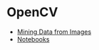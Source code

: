 # OpenCV
* [Mining Data from Images](https://app.pluralsight.com/courses/1d10b4d1-f7f6-48cb-b43d-fc9747d7df71/table-of-contents)
* [Notebooks](https://colab.research.google.com/notebooks/welcome.ipynb#recent=true)
